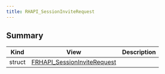 ```yaml
---
title: RHAPI_SessionInviteRequest
---
```


## Summary
| Kind | View | Description |
|------|------|-------------|
|struct|[FRHAPI_SessionInviteRequest](/unreal-plugins/all/structfrhapi__sessioninviterequest/#structFRHAPI__SessionInviteRequest)||
